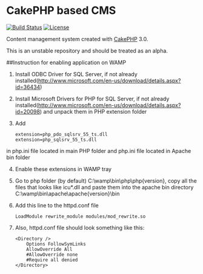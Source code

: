 # CakePHP based CMS

[![Build Status](https://api.travis-ci.org/cakephp/app.png)](https://travis-ci.org/cakephp/app)
[![License](https://poser.pugx.org/cakephp/app/license.svg)](https://packagist.org/packages/cakephp/app)

Content management system created with [CakePHP](http://cakephp.org) 3.0.

This is an unstable repository and should be treated as an alpha.

##Instruction for enabling application on WAMP

1. Install ODBC Driver for SQL Server, if not already installed(http://www.microsoft.com/en-us/download/details.aspx?id=36434)
2. Install Microsoft Drivers for PHP for SQL Server, if not already installed(http://www.microsoft.com/en-us/download/details.aspx?id=20098) and unpack
them in PHP extension folder
3. Add 

    ```
    extension=php_pdo_sqlsrv_55_ts.dll
    extension=php_sqlsrv_55_ts.dll
    ```
in php.ini file located in main PHP folder and php.ini file located in Apache bin folder

4. Enable these extensions in WAMP tray
5. Go to php folder (by default) C:\wamp\bin\php\php{version}, copy all the files that looks like icu*.dll and paste them into the apache bin directory C:\wamp\bin\apache\apache{version}\bin
6. Add this  line to the httpd.conf file

    ```
    LoadModule rewrite_module modules/mod_rewrite.so
    ```

7. Also, httpd.conf file should look something like this:

    ```
    <Directory />
        Options FollowSymLinks
        AllowOverride All
        #AllowOverride none
        #Require all denied
    </Directory>
    ```


